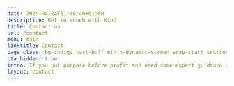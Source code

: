 ```yaml
---
date: 2020-04-24T11:48:46+01:00
description: Get in touch with Kind
title: Contact us
url: /contact
menu: main
linktitle: Contact
page_class: bg-indigo text-buff min-h-dynamic-screen snap-start section
cta_hidden: true
intro: If you put purpose before profit and need some expert guidance on brand, strategy, or digital, we’re here to help.
layout: contact
---
```

